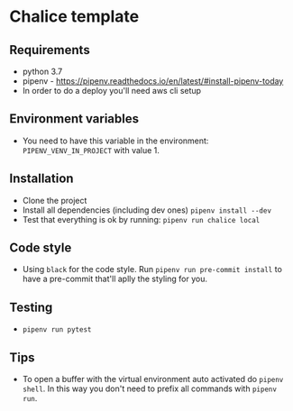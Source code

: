 # Chalice template

## Requirements

* python 3.7
* pipenv - <https://pipenv.readthedocs.io/en/latest/#install-pipenv-today>
* In order to do a deploy you'll need aws cli setup

## Environment variables

* You need to have this variable in the environment: `PIPENV_VENV_IN_PROJECT` with value 1.

## Installation

* Clone the project
* Install all dependencies (including dev ones) `pipenv install --dev`
* Test that everything is ok by running: `pipenv run chalice local`

## Code style

* Using `black` for the code style. Run `pipenv run pre-commit install` to have a pre-commit that'll aplly the styling for you.

## Testing

* `pipenv run pytest`

## Tips

* To open a buffer with the virtual environment auto activated do `pipenv shell`. In this way you don't need to prefix all commands with `pipenv run`.
